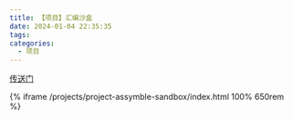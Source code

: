 ```yaml
---
title: 【项目】汇编沙盒
date: 2024-01-04 22:35:35
tags:
categories:
  - 项目
---
```


[传送门](/projects/project-assymble-sandbox/index.html)

{% iframe /projects/project-assymble-sandbox/index.html 100% 650rem %}
